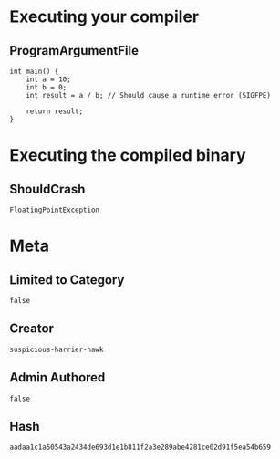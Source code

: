 # Executing your compiler

## ProgramArgumentFile

```
int main() {
    int a = 10;
    int b = 0;
    int result = a / b; // Should cause a runtime error (SIGFPE)
    
    return result;
}

```

# Executing the compiled binary

## ShouldCrash

```
FloatingPointException
```

# Meta

## Limited to Category

```
false
```

## Creator

```
suspicious-harrier-hawk
```

## Admin Authored

```
false
```

## Hash

```
aadaa1c1a50543a2434de693d1e1b811f2a3e289abe4281ce02d91f5ea54b659
```
